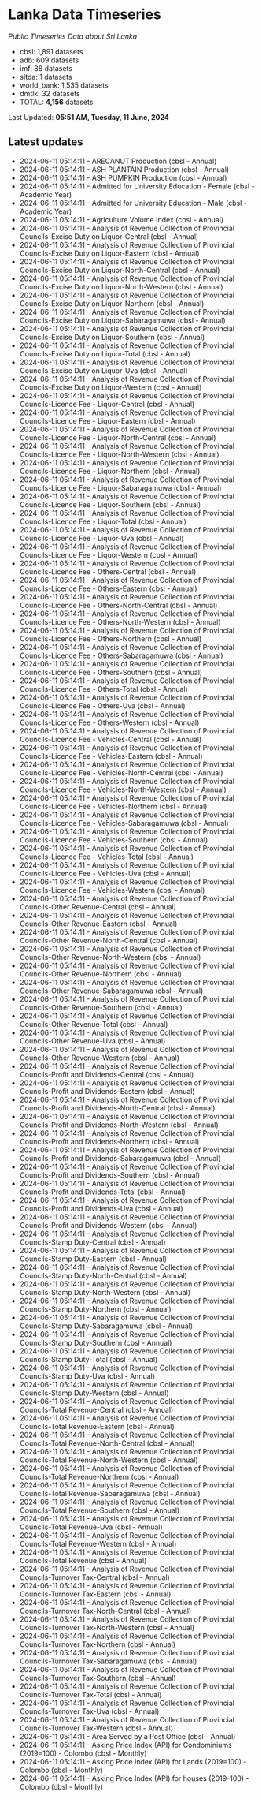 # Lanka Data Timeseries
*Public Timeseries Data about Sri Lanka*

* cbsl: 1,891 datasets
* adb: 609 datasets
* imf: 88 datasets
* sltda: 1 datasets
* world_bank: 1,535 datasets
* dmtlk: 32 datasets
* TOTAL: **4,156** datasets

Last Updated: **05:51 AM, Tuesday, 11 June, 2024**

## Latest updates

* 2024-06-11 05:14:11 - ARECANUT Production (cbsl - Annual)
* 2024-06-11 05:14:11 - ASH PLANTAIN Production (cbsl - Annual)
* 2024-06-11 05:14:11 - ASH PUMPKIN Production (cbsl - Annual)
* 2024-06-11 05:14:11 - Admitted for University Education - Female (cbsl - Academic Year)
* 2024-06-11 05:14:11 - Admitted for University Education - Male (cbsl - Academic Year)
* 2024-06-11 05:14:11 - Agriculture Volume Index (cbsl - Annual)
* 2024-06-11 05:14:11 - Analysis of Revenue Collection of Provincial Councils-Excise Duty on Liquor-Central (cbsl - Annual)
* 2024-06-11 05:14:11 - Analysis of Revenue Collection of Provincial Councils-Excise Duty on Liquor-Eastern (cbsl - Annual)
* 2024-06-11 05:14:11 - Analysis of Revenue Collection of Provincial Councils-Excise Duty on Liquor-North-Central (cbsl - Annual)
* 2024-06-11 05:14:11 - Analysis of Revenue Collection of Provincial Councils-Excise Duty on Liquor-North-Western (cbsl - Annual)
* 2024-06-11 05:14:11 - Analysis of Revenue Collection of Provincial Councils-Excise Duty on Liquor-Northern (cbsl - Annual)
* 2024-06-11 05:14:11 - Analysis of Revenue Collection of Provincial Councils-Excise Duty on Liquor-Sabaragamuwa (cbsl - Annual)
* 2024-06-11 05:14:11 - Analysis of Revenue Collection of Provincial Councils-Excise Duty on Liquor-Southern (cbsl - Annual)
* 2024-06-11 05:14:11 - Analysis of Revenue Collection of Provincial Councils-Excise Duty on Liquor-Total (cbsl - Annual)
* 2024-06-11 05:14:11 - Analysis of Revenue Collection of Provincial Councils-Excise Duty on Liquor-Uva (cbsl - Annual)
* 2024-06-11 05:14:11 - Analysis of Revenue Collection of Provincial Councils-Excise Duty on Liquor-Western (cbsl - Annual)
* 2024-06-11 05:14:11 - Analysis of Revenue Collection of Provincial Councils-Licence Fee - Liquor-Central (cbsl - Annual)
* 2024-06-11 05:14:11 - Analysis of Revenue Collection of Provincial Councils-Licence Fee - Liquor-Eastern (cbsl - Annual)
* 2024-06-11 05:14:11 - Analysis of Revenue Collection of Provincial Councils-Licence Fee - Liquor-North-Central (cbsl - Annual)
* 2024-06-11 05:14:11 - Analysis of Revenue Collection of Provincial Councils-Licence Fee - Liquor-North-Western (cbsl - Annual)
* 2024-06-11 05:14:11 - Analysis of Revenue Collection of Provincial Councils-Licence Fee - Liquor-Northern (cbsl - Annual)
* 2024-06-11 05:14:11 - Analysis of Revenue Collection of Provincial Councils-Licence Fee - Liquor-Sabaragamuwa (cbsl - Annual)
* 2024-06-11 05:14:11 - Analysis of Revenue Collection of Provincial Councils-Licence Fee - Liquor-Southern (cbsl - Annual)
* 2024-06-11 05:14:11 - Analysis of Revenue Collection of Provincial Councils-Licence Fee - Liquor-Total (cbsl - Annual)
* 2024-06-11 05:14:11 - Analysis of Revenue Collection of Provincial Councils-Licence Fee - Liquor-Uva (cbsl - Annual)
* 2024-06-11 05:14:11 - Analysis of Revenue Collection of Provincial Councils-Licence Fee - Liquor-Western (cbsl - Annual)
* 2024-06-11 05:14:11 - Analysis of Revenue Collection of Provincial Councils-Licence Fee - Others-Central (cbsl - Annual)
* 2024-06-11 05:14:11 - Analysis of Revenue Collection of Provincial Councils-Licence Fee - Others-Eastern (cbsl - Annual)
* 2024-06-11 05:14:11 - Analysis of Revenue Collection of Provincial Councils-Licence Fee - Others-North-Central (cbsl - Annual)
* 2024-06-11 05:14:11 - Analysis of Revenue Collection of Provincial Councils-Licence Fee - Others-North-Western (cbsl - Annual)
* 2024-06-11 05:14:11 - Analysis of Revenue Collection of Provincial Councils-Licence Fee - Others-Northern (cbsl - Annual)
* 2024-06-11 05:14:11 - Analysis of Revenue Collection of Provincial Councils-Licence Fee - Others-Sabaragamuwa (cbsl - Annual)
* 2024-06-11 05:14:11 - Analysis of Revenue Collection of Provincial Councils-Licence Fee - Others-Southern (cbsl - Annual)
* 2024-06-11 05:14:11 - Analysis of Revenue Collection of Provincial Councils-Licence Fee - Others-Total (cbsl - Annual)
* 2024-06-11 05:14:11 - Analysis of Revenue Collection of Provincial Councils-Licence Fee - Others-Uva (cbsl - Annual)
* 2024-06-11 05:14:11 - Analysis of Revenue Collection of Provincial Councils-Licence Fee - Others-Western (cbsl - Annual)
* 2024-06-11 05:14:11 - Analysis of Revenue Collection of Provincial Councils-Licence Fee - Vehicles-Central (cbsl - Annual)
* 2024-06-11 05:14:11 - Analysis of Revenue Collection of Provincial Councils-Licence Fee - Vehicles-Eastern (cbsl - Annual)
* 2024-06-11 05:14:11 - Analysis of Revenue Collection of Provincial Councils-Licence Fee - Vehicles-North-Central (cbsl - Annual)
* 2024-06-11 05:14:11 - Analysis of Revenue Collection of Provincial Councils-Licence Fee - Vehicles-North-Western (cbsl - Annual)
* 2024-06-11 05:14:11 - Analysis of Revenue Collection of Provincial Councils-Licence Fee - Vehicles-Northern (cbsl - Annual)
* 2024-06-11 05:14:11 - Analysis of Revenue Collection of Provincial Councils-Licence Fee - Vehicles-Sabaragamuwa (cbsl - Annual)
* 2024-06-11 05:14:11 - Analysis of Revenue Collection of Provincial Councils-Licence Fee - Vehicles-Southern (cbsl - Annual)
* 2024-06-11 05:14:11 - Analysis of Revenue Collection of Provincial Councils-Licence Fee - Vehicles-Total (cbsl - Annual)
* 2024-06-11 05:14:11 - Analysis of Revenue Collection of Provincial Councils-Licence Fee - Vehicles-Uva (cbsl - Annual)
* 2024-06-11 05:14:11 - Analysis of Revenue Collection of Provincial Councils-Licence Fee - Vehicles-Western (cbsl - Annual)
* 2024-06-11 05:14:11 - Analysis of Revenue Collection of Provincial Councils-Other Revenue-Central (cbsl - Annual)
* 2024-06-11 05:14:11 - Analysis of Revenue Collection of Provincial Councils-Other Revenue-Eastern (cbsl - Annual)
* 2024-06-11 05:14:11 - Analysis of Revenue Collection of Provincial Councils-Other Revenue-North-Central (cbsl - Annual)
* 2024-06-11 05:14:11 - Analysis of Revenue Collection of Provincial Councils-Other Revenue-North-Western (cbsl - Annual)
* 2024-06-11 05:14:11 - Analysis of Revenue Collection of Provincial Councils-Other Revenue-Northern (cbsl - Annual)
* 2024-06-11 05:14:11 - Analysis of Revenue Collection of Provincial Councils-Other Revenue-Sabaragamuwa (cbsl - Annual)
* 2024-06-11 05:14:11 - Analysis of Revenue Collection of Provincial Councils-Other Revenue-Southern (cbsl - Annual)
* 2024-06-11 05:14:11 - Analysis of Revenue Collection of Provincial Councils-Other Revenue-Total (cbsl - Annual)
* 2024-06-11 05:14:11 - Analysis of Revenue Collection of Provincial Councils-Other Revenue-Uva (cbsl - Annual)
* 2024-06-11 05:14:11 - Analysis of Revenue Collection of Provincial Councils-Other Revenue-Western (cbsl - Annual)
* 2024-06-11 05:14:11 - Analysis of Revenue Collection of Provincial Councils-Profit and Dividends-Central (cbsl - Annual)
* 2024-06-11 05:14:11 - Analysis of Revenue Collection of Provincial Councils-Profit and Dividends-Eastern (cbsl - Annual)
* 2024-06-11 05:14:11 - Analysis of Revenue Collection of Provincial Councils-Profit and Dividends-North-Central (cbsl - Annual)
* 2024-06-11 05:14:11 - Analysis of Revenue Collection of Provincial Councils-Profit and Dividends-North-Western (cbsl - Annual)
* 2024-06-11 05:14:11 - Analysis of Revenue Collection of Provincial Councils-Profit and Dividends-Northern (cbsl - Annual)
* 2024-06-11 05:14:11 - Analysis of Revenue Collection of Provincial Councils-Profit and Dividends-Sabaragamuwa (cbsl - Annual)
* 2024-06-11 05:14:11 - Analysis of Revenue Collection of Provincial Councils-Profit and Dividends-Southern (cbsl - Annual)
* 2024-06-11 05:14:11 - Analysis of Revenue Collection of Provincial Councils-Profit and Dividends-Total (cbsl - Annual)
* 2024-06-11 05:14:11 - Analysis of Revenue Collection of Provincial Councils-Profit and Dividends-Uva (cbsl - Annual)
* 2024-06-11 05:14:11 - Analysis of Revenue Collection of Provincial Councils-Profit and Dividends-Western (cbsl - Annual)
* 2024-06-11 05:14:11 - Analysis of Revenue Collection of Provincial Councils-Stamp Duty-Central (cbsl - Annual)
* 2024-06-11 05:14:11 - Analysis of Revenue Collection of Provincial Councils-Stamp Duty-Eastern (cbsl - Annual)
* 2024-06-11 05:14:11 - Analysis of Revenue Collection of Provincial Councils-Stamp Duty-North-Central (cbsl - Annual)
* 2024-06-11 05:14:11 - Analysis of Revenue Collection of Provincial Councils-Stamp Duty-North-Western (cbsl - Annual)
* 2024-06-11 05:14:11 - Analysis of Revenue Collection of Provincial Councils-Stamp Duty-Northern (cbsl - Annual)
* 2024-06-11 05:14:11 - Analysis of Revenue Collection of Provincial Councils-Stamp Duty-Sabaragamuwa (cbsl - Annual)
* 2024-06-11 05:14:11 - Analysis of Revenue Collection of Provincial Councils-Stamp Duty-Southern (cbsl - Annual)
* 2024-06-11 05:14:11 - Analysis of Revenue Collection of Provincial Councils-Stamp Duty-Total (cbsl - Annual)
* 2024-06-11 05:14:11 - Analysis of Revenue Collection of Provincial Councils-Stamp Duty-Uva (cbsl - Annual)
* 2024-06-11 05:14:11 - Analysis of Revenue Collection of Provincial Councils-Stamp Duty-Western (cbsl - Annual)
* 2024-06-11 05:14:11 - Analysis of Revenue Collection of Provincial Councils-Total Revenue-Central (cbsl - Annual)
* 2024-06-11 05:14:11 - Analysis of Revenue Collection of Provincial Councils-Total Revenue-Eastern (cbsl - Annual)
* 2024-06-11 05:14:11 - Analysis of Revenue Collection of Provincial Councils-Total Revenue-North-Central (cbsl - Annual)
* 2024-06-11 05:14:11 - Analysis of Revenue Collection of Provincial Councils-Total Revenue-North-Western (cbsl - Annual)
* 2024-06-11 05:14:11 - Analysis of Revenue Collection of Provincial Councils-Total Revenue-Northern (cbsl - Annual)
* 2024-06-11 05:14:11 - Analysis of Revenue Collection of Provincial Councils-Total Revenue-Sabaragamuwa (cbsl - Annual)
* 2024-06-11 05:14:11 - Analysis of Revenue Collection of Provincial Councils-Total Revenue-Southern (cbsl - Annual)
* 2024-06-11 05:14:11 - Analysis of Revenue Collection of Provincial Councils-Total Revenue-Uva (cbsl - Annual)
* 2024-06-11 05:14:11 - Analysis of Revenue Collection of Provincial Councils-Total Revenue-Western (cbsl - Annual)
* 2024-06-11 05:14:11 - Analysis of Revenue Collection of Provincial Councils-Total Revenue (cbsl - Annual)
* 2024-06-11 05:14:11 - Analysis of Revenue Collection of Provincial Councils-Turnover Tax-Central (cbsl - Annual)
* 2024-06-11 05:14:11 - Analysis of Revenue Collection of Provincial Councils-Turnover Tax-Eastern (cbsl - Annual)
* 2024-06-11 05:14:11 - Analysis of Revenue Collection of Provincial Councils-Turnover Tax-North-Central (cbsl - Annual)
* 2024-06-11 05:14:11 - Analysis of Revenue Collection of Provincial Councils-Turnover Tax-North-Western (cbsl - Annual)
* 2024-06-11 05:14:11 - Analysis of Revenue Collection of Provincial Councils-Turnover Tax-Northern (cbsl - Annual)
* 2024-06-11 05:14:11 - Analysis of Revenue Collection of Provincial Councils-Turnover Tax-Sabaragamuwa (cbsl - Annual)
* 2024-06-11 05:14:11 - Analysis of Revenue Collection of Provincial Councils-Turnover Tax-Southern (cbsl - Annual)
* 2024-06-11 05:14:11 - Analysis of Revenue Collection of Provincial Councils-Turnover Tax-Total (cbsl - Annual)
* 2024-06-11 05:14:11 - Analysis of Revenue Collection of Provincial Councils-Turnover Tax-Uva (cbsl - Annual)
* 2024-06-11 05:14:11 - Analysis of Revenue Collection of Provincial Councils-Turnover Tax-Western (cbsl - Annual)
* 2024-06-11 05:14:11 - Area Served by a Post Office (cbsl - Annual)
* 2024-06-11 05:14:11 - Asking Price Index (API) for Condominiums (2019=100) - Colombo (cbsl - Monthly)
* 2024-06-11 05:14:11 - Asking Price Index (API) for Lands (2019=100) - Colombo (cbsl - Monthly)
* 2024-06-11 05:14:11 - Asking Price Index (API) for houses (2019-100) - Colombo (cbsl - Monthly)